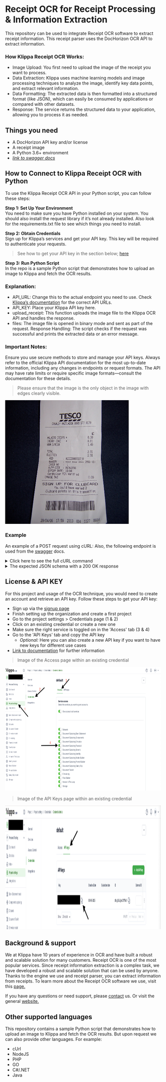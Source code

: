 # Receipt OCR for Receipt Processing & Information Extraction
This repository can be used to integrate Receipt OCR software to extract receipt information.
This receipt parser uses the DocHorizon OCR API to extract information.

### How Klippa Receipt OCR Works:

- Image Upload: You first need to upload the image of the receipt you want to process.
- Data Extraction: Klippa uses machine learning models and image processing techniques to analyze the image, identify key data points, and extract relevant information.
- Data Formatting: The extracted data is then formatted into a structured format (like JSON), which can easily be consumed by applications or compared with other datasets.
- Response: The service returns the structured data to your application, allowing you to process it as needed.

## Things you need
- A DocHorizon API key and/or license
- A receipt image
- A Python 3.6+ environment
- [_link to swagger docs_](https://dochorizon.klippa.com/api/swagger#/)

## How to Connect to Klippa Receipt OCR with Python
To use the Klippa Receipt OCR API in your Python script, you can follow these steps:

**Step 1: Set Up Your Environment** <br/>
You need to make sure you have Python installed on your system. You should also install the request library if it’s not already installed.
Also look for the requirements.txt file to see which things you need to install.

**Step 2: Obtain Credentials** <br/>
Sign up for Klippa’s services and get your API key. This key will be required to authenticate your requests.
>See how to get your API key in the section below; [here](#license--api-key)

**Step 3: Run Python Script** <br/>
In the repo is a sample Python script that demonstrates how to upload an image to Klippa and fetch the OCR results.


### Explanation:
- API_URL: Change this to the actual endpoint you need to use. Check [Klippa’s documentation](https://dochorizon.klippa.com/api/swagger#/) for the correct API URLs.
- API_KEY: Place your Klippa API key here.
- upload_receipt: This function uploads the image file to the Klippa OCR API and handles the response.
- files: The image file is opened in binary mode and sent as part of the request.
  Response Handling: The script checks if the request was successful and prints the extracted data or an error message.

### Important Notes:
Ensure you use secure methods to store and manage your API keys.
Always refer to the official Klippa API documentation for the most up-to-date information, including any changes in endpoints or request formats.
The API may have rate limits or require specific image formats—consult the documentation for these details.

>Please ensure that the image is the only object in the image with edges clearly visible.

<img src="/images/receipt-example-github.jpg" alt="receipt-example" width="400" height="400">

### Example
An example of a POST request using cURL:
Also, the following endpoint is used from the [swagger](https://dochorizon.klippa.com/api/swagger#/Components%20Capturing%20API/document-capturing-components) docs.

<details>
<summary>Click here to see the full cURL command</summary>

```
curl -X POST \
  -H "Authorization: Bearer your_api_key_here" \
  -H "Content-Type: application/json" \
  -d '{
    "components": {
      "barcode": {
        "barcode_types": ["code128"],
        "enabled": true
      },
      "fraud": {
        "enabled": true,
        "metadata": {
          "date": true,
          "editor": true
        },
        "visual": {
          "copy_move": true,
          "splicing": true
        }
      },
      "ocr": {
        "enabled": true
      }
    },
    "documents": [
      {
        "filename": "bonnetje.jpg",
        "data": "HIER_KOMT_DE_BASE64_DATA_VAN_JE_BESTAND"
      }
    ]
  }' \
  https://api.klippa.com/api/services/document_capturing/v1/components
```

</details>

<details>
<summary>The expected JSON schema with a 200 OK response</summary>

```
{
  "components": {
    "barcode": {
      "barcodes": [
        {
          "type": "string",
          "value": "string"
        }
      ],
      "candidates": [
        {
          "confidence": 0,
          "coordinates": [
            {
              "file": 0,
              "page": 0,
              "vertices": [
                [
                  0
                ]
              ]
            }
          ],
          "type": "string",
          "value": "string"
        }
      ]
    },
    "fraud": {
      "metadata": {
        "date": {
          "confidence": 0,
          "digitized": "string",
          "modified": "string",
          "original": "string"
        },
        "editor": {
          "confidence": 0,
          "found": [
            "string"
          ],
          "fraudulent": [
            "string"
          ]
        }
      },
      "summary": {
        "confidence": 0
      },
      "visual": {
        "copy_move": {
          "confidence": 0,
          "coordinates": [
            {
              "file": 0,
              "page": 0,
              "vertices": [
                [
                  0
                ]
              ]
            }
          ]
        },
        "splicing": {
          "confidence": 0,
          "coordinates": [
            {
              "file": 0,
              "page": 0,
              "vertices": [
                [
                  0
                ]
              ]
            }
          ]
        }
      }
    },
    "ocr": {
      "documents": [
        {
          "document_index": 0,
          "pages": [
            {
              "height": 0,
              "lines": [
                {
                  "coordinates": [
                    {
                      "file": 0,
                      "page": 0,
                      "vertices": [
                        [
                          0
                        ]
                      ]
                    }
                  ],
                  "text": "string",
                  "words": [
                    {
                      "coordinates": [
                        {
                          "file": 0,
                          "page": 0,
                          "vertices": [
                            [
                              0
                            ]
                          ]
                        }
                      ],
                      "text": "string"
                    }
                  ]
                }
              ],
              "page_index": 0,
              "text": "string",
              "width": 0
            }
          ]
        }
      ]
    }
  },
  "version": "string"
}
```

</details>

## License & API KEY
For this project and usage of the OCR technique, you would need to create an account and retrieve an API key.
Follow these steps to get your API key:
* Sign up via the [signup page](https://dochorizon.klippa.com/public/signup)
* Finish setting up the organization and create a first project
* Go to the project settings > Credentials page (1 & 2)
* Click on an existing credential or create a new one
* Make sure the right service is toggled on in the 'Access' tab (3 & 4)
* Go to the 'API Keys' tab and copy the API key
  * _Optional:_ Here you can also create a new API key if you want to have new keys for different use cases
* [Link to documentation](https://dochorizon.klippa.com/docs/platform/credentials) for further information

> Image of the Access page within an existing credential
<img src="/images/screenshot_credentials_access.png" alt="screenshot API key" width="1000" height="400">

> Image of the API Keys page within an existing credential
<img src="/images/screenshot_credentials_APIKEY.png" alt="screenshot API key" width="1000" height="400">

## Background & support
We at Klippa have 10 years of experience in OCR and have built a robust and scalable solution for many customers.
Receipt OCR is one of the most popular services. Since receipt information extraction is a complex task, we have developed a robust and scalable solution that can be used by anyone.
Thanks to the engine we use and receipt parser, you can extract information from receipts.
To learn more about the Receipt OCR software we use, visit this [page.](https://www.klippa.com/en/ocr/financial-documents/receipts/)

If you have any questions or need support, please [contact](mailto:dochorizon-support@klippa.com) us.
Or visit the general [website.](https://klippa.com/)

## Other supported languages
This repository contains a sample Python script that demonstrates how to upload an image to Klippa and fetch the OCR results.
But upon request we can also provide other languages. For example:
- cUrl
- NodeJS
- PHP
- GO
- C#/.NET
- Java